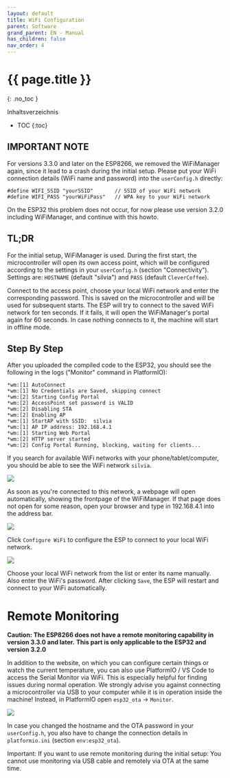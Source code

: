 ```yaml
---
layout: default
title: WiFi Configuration
parent: Software
grand_parent: EN - Manual
has_children: false
nav_order: 4
---
```



# {{ page.title }}


{: .no_toc }

Inhaltsverzeichnis

* TOC
{:toc}


## IMPORTANT NOTE

For versions 3.3.0 and later on the ESP8266, we removed the WiFiManager again, since it lead to a crash during the initial setup. Please put your WiFi connection details (WiFi name and password) into the `userConfig.h` directly:

```
#define WIFI_SSID "yourSSID"       // SSID of your WiFi network
#define WIFI_PASS "yourWiFiPass"   // WPA key to your WiFi network
```

On the ESP32 this problem does not occur, for now please use version 3.2.0 including WiFiManager, and continue with this howto.


## TL;DR

For the initial setup, WiFiManager is used. During the first start, the microcontroller will open its own access point, which will be configured according to the settings in your `userConfig.h` (section "Connectivity"). Settings are: `HOSTNAME` (default "silvia") and `PASS` (default `CleverCoffee`).

Connect to the access point, choose your local WiFi network and enter the corresponding password. This is saved on the microcontroller and will be used for subsequent starts.
The ESP will try to connect to the saved WiFi network for ten seconds. If it fails, it will open the WiFiManager's portal again for 60 seconds. In case nothing connects to it, the machine will start in offline mode.


## Step By Step

After you uploaded the compiled code to the ESP32, you should see the following in the logs ("Monitor" command in PlatformIO):

```
*wm:[1] AutoConnect
*wm:[1] No Credentials are Saved, skipping connect
*wm:[2] Starting Config Portal
*wm:[2] AccessPoint set password is VALID
*wm:[2] Disabling STA
*wm:[2] Enabling AP
*wm:[1] StartAP with SSID:  silvia
*wm:[1] AP IP address: 192.168.4.1
*wm:[1] Starting Web Portal
*wm:[2] HTTP server started
*wm:[2] Config Portal Running, blocking, waiting for clients...
```

If you search for available WiFi networks with your phone/tablet/computer, you should be able to see the WiFi network `silvia`.

![](../../img/wlan-setup1.PNG)

As soon as you're connected to this network, a webpage will open automatically, showing the frontpage of the WiFiManager. If that page does not open for some reason, open your browser and type in 192.168.4.1 into the address bar.

![](../../img/wlan-setup2.PNG)

Click `Configure WiFi` to configure the ESP to connect to your local WiFi network.

![](../../img/wlan-setup3.PNG)

Choose your local WiFi network from the list or enter its name manually. Also enter the WiFi's password. After clicking `Save`, the ESP will restart and connect to your WiFi automatically.


# Remote Monitoring

**Caution: The ESP8266 does not have a remote monitoring capability in version 3.3.0 and later.**
**This part is only applicable to the ESP32 and version 3.2.0**

In addition to the website, on which you can configure certain things or watch the current temperature, you can also use PlatformIO / VS Code to access the Serial Monitor via WiFi.
This is especially helpful for finding issues during normal operation. We strongly advise you against connecting a microcontroller via USB to your computer while it is in operation inside the machine!
Instead, in PlatformIO open `esp32_ota` -> `Monitor`.

![](../../img/remote_monitor.png)

In case you changed the hostname and the OTA password in your `userConfig.h`, you also have to change the connection details in `platformio.ini` (section `env:esp32_ota`).

Important: If you want to use remote monitoring during the initial setup: You cannot use monitoring via USB cable and remotely via OTA at the same time.
